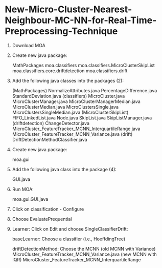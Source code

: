 # New-Micro-Cluster-Nearest-Neighbour-MC-NN-for-Real-Time-Preprocessing-Technique
1. Download MOA

2. Create new java package:

   MathPackages
   moa.classifiers
   moa.classifiers.MicroClusterSkipList
   moa.classifiers.core.driftdetection
   moa.classifiers.drift
   
3. Add the following java classes into the packages (2):

   (MathPackages) 
       NormalizeAttributes.java
       PercentageDifference.java
       StandardDeviation.java
   (classifiers) 
       MicroCluster.java
       MicroClusterManager.java
       MicroClusterManagerMedian.java
       MicroClusterMedian.java
       MicroClustersSingle.java
       MicroClustersSingleMedian.java
   (MicroClusterSkipList)
       FIFO_LinkedList.java
       Node.java
       SkipList.java
       SkipListManager.java
   (driftdetection)
       ChangeDetector.java
       MicroCluster_FeatureTracker_MCNN_InterquartileRange.java
       MicroCluster_FeatureTracker_MCNN_Variance.java
   (drift)
       DriftDetectionMethodClassifier.java
       
4. Create new java package:

   moa.gui
   
5. Add the following java class into the package (4): 

   GUI.java
   
6. Run MOA:   

   moa.gui.GUI.java
   
7. Click on classification - Configure

8. Choose EvaluatePrequential

9. Learner: Click on Edit and choose SingleClassifierDrift: 

   baseLearner: Choose a classifier (i.e., HoeffdingTree)
   
   driftDetectionMethod: Choose the MCNN
      (old MCNN with Variance) MicroCluster_FeatureTracker_MCNN_Variance.java
      (new MCNN with IQR) MicroCluster_FeatureTracker_MCNN_InterquartileRange

